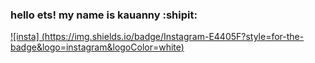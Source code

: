 ### hello ets! my name is kauanny :shipit:

[![insta] (https://img.shields.io/badge/Instagram-E4405F?style=for-the-badge&logo=instagram&logoColor=white)](https://instagram.com/dontfollow_knly)


